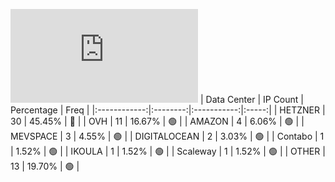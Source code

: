 ![Diagramm](https://github.com/obajay/StateSync-snapshots/blob/main/Projects/Sge/1/README.md)
| Data Center | IP Count | Percentage | Freq |
|:------------:|:--------:|:-----------:|:-----:|
| HETZNER | 30 | 45.45% | 🔴 |
| OVH | 11 | 16.67% | 🟢 |
| AMAZON | 4 | 6.06% | 🟢 |
| MEVSPACE | 3 | 4.55% | 🟢 |
| DIGITALOCEAN | 2 | 3.03% | 🟢 |
| Contabo | 1 | 1.52% | 🟢 |
| IKOULA | 1 | 1.52% | 🟢 |
| Scaleway | 1 | 1.52% | 🟢 |
| OTHER | 13 | 19.70% | 🟢 |